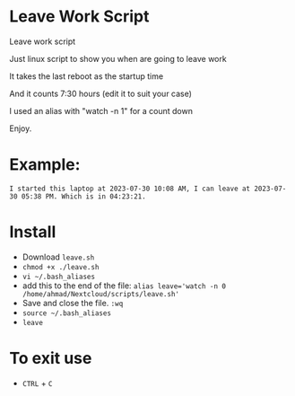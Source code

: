 # Leave Work Script
Leave work script

Just linux script to show you when are going to leave work

It takes the last reboot as the startup time

And it counts 7:30 hours (edit it to suit your case)

I used an alias with "watch -n 1" for a count down

Enjoy.



# Example: 
`I started this laptop at 2023-07-30 10:08 AM, I can leave at 2023-07-30 05:38 PM. Which is in 04:23:21.`



# Install
- Download `leave.sh`
- `chmod +x ./leave.sh`
- `vi ~/.bash_aliases`
- add this to the end of the file: `alias leave='watch -n 0 /home/ahmad/Nextcloud/scripts/leave.sh'`
- Save and close the file. `:wq`
- `source ~/.bash_aliases`
- `leave`


# To exit use 
- `CTRL` + `C`


